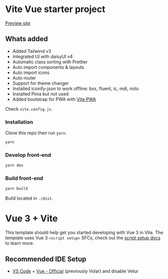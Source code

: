 # Vite Vue starter project

[Preview site](https://starter-vite-vue3-tailwind.pages.dev)

## Whats added

- Added Tailwind v3
- Integrated UI with daisyUI v4
- Automatic class sorting with Prettier
- Auto import components & layouts
- Auto import icons
- Auto router
- Support for theme changer
- Installed iconify-json to work offline: bxs, fluent, ic, mdi, noto
- Installed Pinia but not used
- Added bootstrap for PWA with [Vite PWA](https://vite-pwa-org.netlify.app/)

Check `vite.config.js`.

### Installation

Clone this repo then run `yarn`.

```cmd
yarn
```

### Develop front-end

```cmd
yarn dev
```

### Build front-end

```cmd
yarn build
```

Build located in `./dist`.

# Vue 3 + Vite

This template should help get you started developing with Vue 3 in Vite. The template uses Vue 3 `<script setup>` SFCs, check out the [script setup docs](https://v3.vuejs.org/api/sfc-script-setup.html#sfc-script-setup) to learn more.

## Recommended IDE Setup

- [VS Code](https://code.visualstudio.com/) + [Vue - Official](https://marketplace.visualstudio.com/items?itemName=Vue.volar) (previously Volar) and disable Vetur
